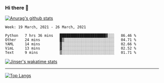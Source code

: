 ### Hi there 👋

[![Anurag's github stats](https://github-readme-stats.vercel.app/api?username=jinserrr&show_icons=true)](https://github.com/anuraghazra/github-readme-stats)


<!--START_SECTION:waka-->
```text
Week: 19 March, 2021 - 26 March, 2021

Python   7 hrs 36 mins   █████████████████████▓░░░   86.46 % 
Other    24 mins         █▒░░░░░░░░░░░░░░░░░░░░░░░   04.71 % 
YAML     14 mins         ▓░░░░░░░░░░░░░░░░░░░░░░░░   02.66 % 
VimL     13 mins         ▓░░░░░░░░░░░░░░░░░░░░░░░░   02.52 % 
Text     9 mins          ▒░░░░░░░░░░░░░░░░░░░░░░░░   01.71 % 
```
<!--END_SECTION:waka-->

[![Jinser's wakatime stats](https://github-readme-stats.vercel.app/api/wakatime?username=jinser)](https://github.com/anuraghazra/github-readme-stats)

***

[![Top Langs](https://github-readme-stats.vercel.app/api/top-langs/?username=jinserrr)](https://github.com/anuraghazra/github-readme-stats)
